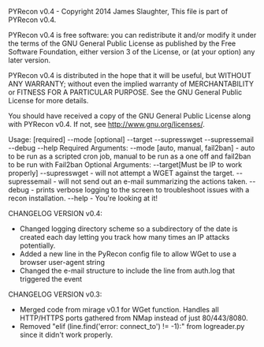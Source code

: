 PYRecon v0.4 - Copyright 2014 James Slaughter,
This file is part of PYRecon v0.4.

PYRecon v0.4 is free software: you can redistribute it and/or modify
it under the terms of the GNU General Public License as published by
the Free Software Foundation, either version 3 of the License, or
(at your option) any later version.

PYRecon v0.4 is distributed in the hope that it will be useful,
but WITHOUT ANY WARRANTY; without even the implied warranty of
MERCHANTABILITY or FITNESS FOR A PARTICULAR PURPOSE.  See the
GNU General Public License for more details.

You should have received a copy of the GNU General Public License
along with PYRecon v0.4.  If not, see <http://www.gnu.org/licenses/>.

Usage: [required] --mode [optional] --target --supresswget --supressemail --debug --help
       Required Arguments:
       --mode [auto, manual, fail2ban] - auto to be run as a scripted cron job, manual to be run as a one off and fail2ban to be run with Fail2ban
       Optional Arguments:
       --target[Must be IP to work properly]
       --supresswget - will not attempt a WGET against the target.
       --supressemail - will not send out an e-mail summarizing the actions taken.
       --debug - prints verbose logging to the screen to troubleshoot issues with a recon installation.
       --help - You're looking at it!

CHANGELOG VERSION v0.4:
- Changed logging directory scheme so a subdirectory of the date is created each day letting you track how many times an IP attacks potentially.
- Added a new line in the PyRecon config file to allow WGet to use a browser user-agent string
- Changed the e-mail structure to include the line from auth.log that triggered the event


CHANGELOG VERSION v0.3:
- Merged code from mirage v0.1 for WGet function.  Handles all HTTP/HTTPS ports gathered from NMap instead of just 80/443/8080.
- Removed "elif (line.find('error: connect_to') != -1):" from logreader.py since it didn't work properly.

